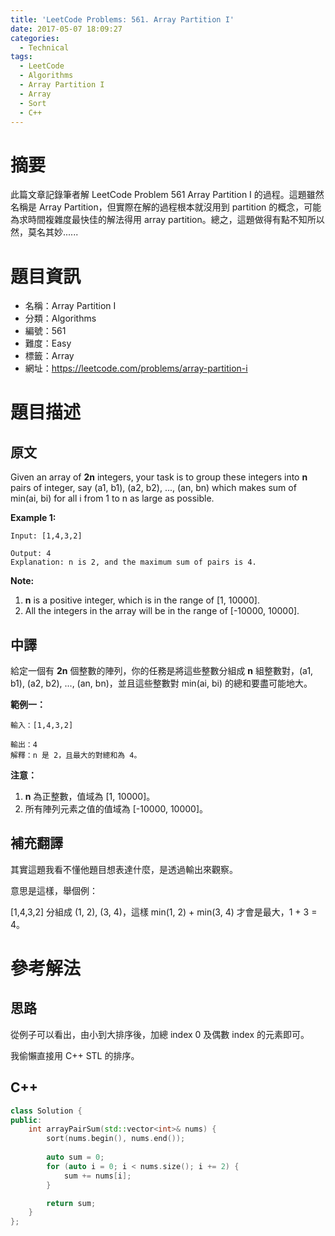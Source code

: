 ```yaml
---
title: 'LeetCode Problems: 561. Array Partition I'
date: 2017-05-07 18:09:27
categories:
  - Technical
tags:
  - LeetCode
  - Algorithms
  - Array Partition I
  - Array
  - Sort
  - C++
---
```


# 摘要

此篇文章記錄筆者解 LeetCode Problem 561 Array Partition I 的過程。這題雖然名稱是 Array Partition，但實際在解的過程根本就沒用到 partition 的概念，可能為求時間複雜度最快佳的解法得用 array partition。總之，這題做得有點不知所以然，莫名其妙......

# 題目資訊

- 名稱：Array Partition I
- 分類：Algorithms
- 編號：561
- 難度：Easy
- 標籤：Array
- 網址：https://leetcode.com/problems/array-partition-i

<!--more-->

# 題目描述

## 原文

Given an array of **2n** integers, your task is to group these integers into **n** pairs of integer, say (a1, b1), (a2, b2), ..., (an, bn) which makes sum of min(ai, bi) for all i from 1 to n as large as possible.

**Example 1:**

```
Input: [1,4,3,2]

Output: 4
Explanation: n is 2, and the maximum sum of pairs is 4.

```

**Note:**

1. **n** is a positive integer, which is in the range of [1, 10000].
2. All the integers in the array will be in the range of [-10000, 10000].

## 中譯

給定一個有 **2n** 個整數的陣列，你的任務是將這些整數分組成 **n** 組整數對，(a1, b1), (a2, b2), ..., (an, bn)，並且這些整數對 min(ai, bi) 的總和要盡可能地大。

**範例一：**

```
輸入：[1,4,3,2]

輸出：4
解釋：n 是 2，且最大的對總和為 4。
```

**注意：**

1. **n** 為正整數，值域為 [1, 10000]。
2. 所有陣列元素之值的值域為 [-10000, 10000]。

## 補充翻譯

其實這題我看不懂他題目想表達什麼，是透過輸出來觀察。

意思是這樣，舉個例：

[1,4,3,2] 分組成 (1, 2), (3, 4)，這樣 min(1, 2) + min(3, 4) 才會是最大，1 + 3 = 4。

# 參考解法

## 思路

從例子可以看出，由小到大排序後，加總 index 0 及偶數 index 的元素即可。

我偷懶直接用 C++ STL 的排序。

## C++

```cpp
class Solution {
public:
    int arrayPairSum(std::vector<int>& nums) {
        sort(nums.begin(), nums.end());
        
        auto sum = 0;
        for (auto i = 0; i < nums.size(); i += 2) {
            sum += nums[i];
        }

        return sum;
    }
};
```

